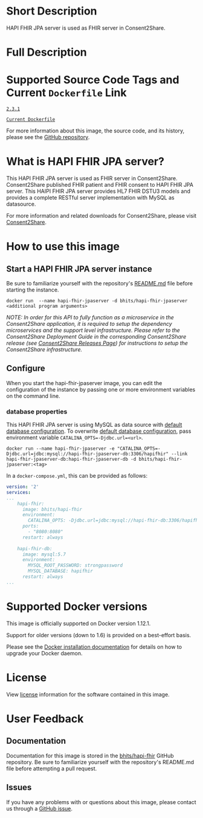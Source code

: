 # Short Description
HAPI FHIR JPA server is used as FHIR server in Consent2Share.

# Full Description

# Supported Source Code Tags and Current `Dockerfile` Link

[`2.3.1`](https://github.com/bhits/hapi-fhir/releases/tag/2.3)

[`Current Dockerfile`](https://github.com/bhits/hapi-fhir/blob/master/hapi-fhir-jpaserver-example/src/main/docker/Dockerfile)

For more information about this image, the source code, and its history, please see the [GitHub repository](https://github.com/bhits/hapi-fhir).

# What is HAPI FHIR JPA server?

This HAPI FHIR JPA server is used as FHIR server in Consent2Share. Consent2Share published FHIR patient and FHIR consent to HAPI FHIR JPA server. This HAIPI FHIR JPA server provides HL7 FHIR DSTU3 models and provides a complete RESTful server implementation with MySQL as datasource.

For more information and related downloads for Consent2Share, please visit [Consent2Share](https://bhits.github.io/consent2share/).
# How to use this image

## Start a HAPI FHIR JPA server instance

Be sure to familiarize yourself with the repository's [README.md](https://github.com/bhits/hapi-fhir) file before starting the instance.

`docker run  --name hapi-fhir-jpaserver -d bhits/hapi-fhir-jpaserver <additional program arguments>`

*NOTE: In order for this API to fully function as a microservice in the Consent2Share application, it is required to setup the dependency microservices and the support level infrastructure. Please refer to the Consent2Share Deployment Guide in the corresponding Consent2Share release (see [Consent2Share Releases Page](https://github.com/bhits/consent2share/releases)) for instructions to setup the Consent2Share infrastructure.*

## Configure

When you start the hapi-fhir-jpaserver image, you can edit the configuration of the instance by passing one or more environment variables on the command line. 

### database properties

This HAPI FHIR JPA server is using MySQL as data source with [default database configuration](https://github.com/bhits/hapi-fhir/blob/master/hapi-fhir-jpaserver-example/src/main/resources/database.properties). To overwrite [default database configuration](https://github.com/bhits/hapi-fhir/blob/master/hapi-fhir-jpaserver-example/src/main/resources/database.properties), pass environment variable `CATALINA_OPTS=-Djdbc.url=<url>`.

`docker run --name hapi-fhir-jpaserver -e "CATALINA_OPTS=-Djdbc.url=jdbc:mysql://hapi-fhir-jpaserver-db:3306/hapifhir" --link hapi-fhir-jpaserver-db:hapi-fhir-jpaserver-db -d bhits/hapi-fhir-jpaserver:<tag>`

In a `docker-compose.yml`, this can be provided as follows:
```yml
version: '2'
services:
...
    hapi-fhir:
      image: bhits/hapi-fhir
      environment:
        CATALINA_OPTS: -Djdbc.url=jdbc:mysql://hapi-fhir-db:3306/hapifhir -Djdbc.password=strongpassword
      ports:
        - "8080:8080"
      restart: always
      
    hapi-fhir-db:
      image: mysql:5.7
      environment:
        MYSQL_ROOT_PASSWORD: strongpassword
        MYSQL_DATABASE: hapifhir
      restart: always
...
```

# Supported Docker versions
This image is officially supported on Docker version 1.12.1.

Support for older versions (down to 1.6) is provided on a best-effort basis.

Please see the [Docker installation documentation](https://docs.docker.com/engine/installation/) for details on how to upgrade your Docker daemon.

# License
View [license](https://github.com/bhits/hapi-fhir/blob/master/LICENSE.txt) information for the software contained in this image.

# User Feedback

## Documentation 
Documentation for this image is stored in the [bhits/hapi-fhir](https://github.com/bhits/hapi-fhir) GitHub repository. Be sure to familiarize yourself with the repository's README.md file before attempting a pull request.

## Issues

If you have any problems with or questions about this image, please contact us through a [GitHub issue](https://github.com/bhits/hapi-fhir/issues).

